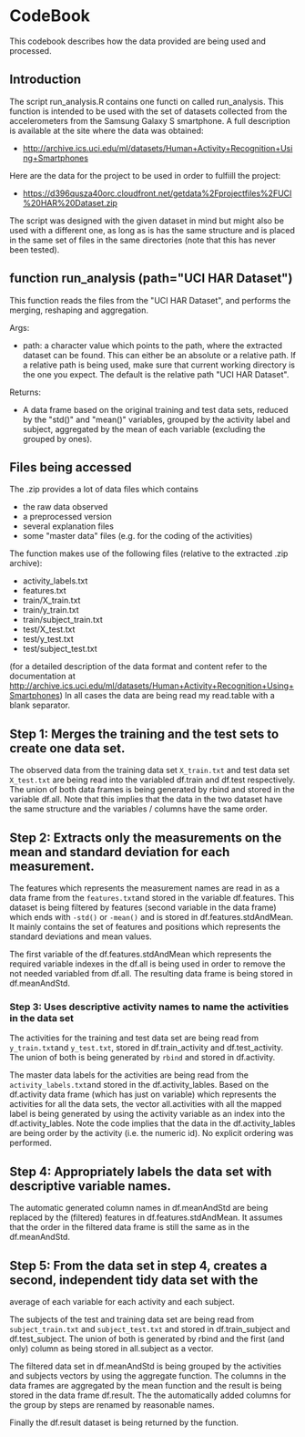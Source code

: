 # CodeBook
This codebook describes how the data provided are being used and processed.

## Introduction
The script run_analysis.R contains one functi on called run_analysis. 
This function is intended to be used with the set of datasets collected from the accelerometers from the 
Samsung Galaxy S smartphone. 
A full description is available at the site where the data was obtained: 
* http://archive.ics.uci.edu/ml/datasets/Human+Activity+Recognition+Using+Smartphones

Here are the data for the project to be used in order to fulfiill the project:
* https://d396qusza40orc.cloudfront.net/getdata%2Fprojectfiles%2FUCI%20HAR%20Dataset.zip 

The script was designed with the given dataset in mind but might also be used with a different one, as long
as is has the same structure and is placed in the same set of files in the same directories (note that this
has never been tested).

## function run_analysis (path="UCI HAR Dataset")
This function reads the files from the "UCI HAR Dataset", and performs the merging, reshaping and aggregation.

Args:
*	path: a character value which points to the path, where the extracted dataset can be found. This
		can either be an absolute or a relative path. If a relative path is being used, make sure that
		current working directory is the one you expect. The default is the relative path "UCI HAR Dataset".

Returns:
*	A data frame based on the original training and test data sets, reduced by the "std()" and "mean()" variables,
	grouped by the activity label and subject, aggregated by the mean of each variable (excluding the grouped by ones).

## Files being accessed
The .zip provides a lot of data files which contains 
* the raw data observed
* a preprocessed version
* several explanation files
* some "master data" files (e.g. for the coding of the activities)

The function makes use of the following files (relative to the extracted .zip archive): 
* activity_labels.txt
* features.txt
* train/X_train.txt
* train/y_train.txt
* train/subject_train.txt
* test/X_test.txt
* test/y_test.txt
* test/subject_test.txt

(for a detailed description of the data format and content refer to the documentation at http://archive.ics.uci.edu/ml/datasets/Human+Activity+Recognition+Using+Smartphones)
In all cases the data are being read my read.table with a blank separator.

## 	Step 1: Merges the training and the test sets to create one data set.
The observed data from the training data set `X_train.txt` and test data set `X_test.txt` are being read into 
the variabled df.train and df.test respectively. The union of both data frames is being generated by rbind and stored in the 
variable df.all. Note that this implies that the data in the two dataset have the same structure and the 
variables / columns have the same order.

	
## Step 2: Extracts only the measurements on the mean and standard deviation for each measurement.
The features which represents the measurement names are read in as a data frame from the `features.txt`and stored 
in the variable df.features. This dataset is being filtered by features (second variable in the data frame) 
which ends with `-std()` or `-mean()` and 
is stored in df.features.stdAndMean. It mainly contains the set of features and positions which represents the standard 
deviations and mean values.

The first variable of the df.features.stdAndMean which represents the required variable indexes in the df.all is being used 
in order to remove the not needed variabled from df.all. The resulting data frame is being stored in df.meanAndStd.

### Step 3: Uses descriptive activity names to name the activities in the data set
The activities for the training and test data set are being read from `y_train.txt`and `y_test.txt`, stored in
df.train_activity and df.test_activity. The union of both is being generated by `rbind` and stored in df.activity.

The master data labels for the activities are being read from the `activity_labels.txt`and stored in the df.activity_lables.
Based on the df.activity data frame (which has just on variable) which represents the activities for all the data sets, 
the vector all.activities with all the mapped label is being generated by using the activity variable as an index into the 
df.activity_lables. Note the code implies that the data in the df.activity_lables are being order by the activity (i.e. the 
numeric id). No explicit ordering was performed.


## Step 4: Appropriately labels the data set with descriptive variable names. 
The automatic generated column names in df.meanAndStd are being replaced by the (filtered) features in df.features.stdAndMean.
It assumes that the order in the filtered data frame is still the same as in the df.meanAndStd.

##	Step 5:  From the data set in step 4, creates a second, independent tidy data set with the 
average of each variable for each activity and each subject.

The subjects of the test and training data set are being read from `subject_train.txt` and `subject_test.txt`
and stored in df.train_subject and df.test_subject. The union of both is generated by rbind and the first (and only) 
column as being stored in all.subject as a vector.

The filtered data set in df.meanAndStd is being grouped by the activities and subjects vectors by using the aggregate 
function. The columns in the data frames are aggregated by the mean function and the result is being stored in the 
data frame df.result. The the automatically added columns for the group by steps are renamed by reasonable names.

Finally the df.result dataset is being returned by the function.

